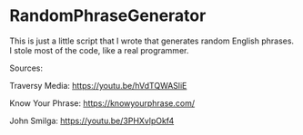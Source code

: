 # RandomPhraseGenerator

This is just a little script that I wrote that generates random English phrases. I stole most of the code, like a real programmer.

Sources:

Traversy Media: https://youtu.be/hVdTQWASliE

Know Your Phrase: https://knowyourphrase.com/

John Smilga: https://youtu.be/3PHXvlpOkf4
